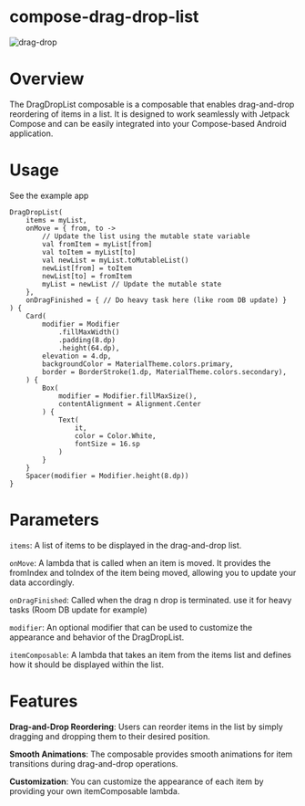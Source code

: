 # compose-drag-drop-list

![drag-drop](https://github.com/VincentVInsideApp/compose-drag-drop-list/assets/97438364/85ae269e-227c-43e1-b073-0182e08e54f2)


# Overview
The DragDropList composable is a composable that enables drag-and-drop reordering of items in a list. It is designed to work seamlessly with Jetpack Compose and can be easily integrated into your Compose-based Android application.

# Usage
See the example app

    DragDropList(
        items = myList,
        onMove = { from, to ->
            // Update the list using the mutable state variable
            val fromItem = myList[from]
            val toItem = myList[to]
            val newList = myList.toMutableList()
            newList[from] = toItem
            newList[to] = fromItem
            myList = newList // Update the mutable state
        },
        onDragFinished = { // Do heavy task here (like room DB update) }
    ) {
        Card(
            modifier = Modifier
                .fillMaxWidth()
                .padding(8.dp)
                .height(64.dp),
            elevation = 4.dp,
            backgroundColor = MaterialTheme.colors.primary,
            border = BorderStroke(1.dp, MaterialTheme.colors.secondary),
        ) {
            Box(
                modifier = Modifier.fillMaxSize(),
                contentAlignment = Alignment.Center
            ) {
                Text(
                    it,
                    color = Color.White,
                    fontSize = 16.sp
                )
            }
        }
        Spacer(modifier = Modifier.height(8.dp))
    }

# Parameters
```items```: A list of items to be displayed in the drag-and-drop list.

```onMove```: A lambda that is called when an item is moved. It provides the fromIndex and toIndex of the item being moved, allowing you to update your data accordingly.

```onDragFinished```: Called when the drag n drop is terminated. use it for heavy tasks (Room DB update for example)

```modifier```: An optional modifier that can be used to customize the appearance and behavior of the DragDropList.

```itemComposable```: A lambda that takes an item from the items list and defines how it should be displayed within the list.


# Features
<b>Drag-and-Drop Reordering</b>: Users can reorder items in the list by simply dragging and dropping them to their desired position.

<b>Smooth Animations</b>: The composable provides smooth animations for item transitions during drag-and-drop operations.

<b>Customization</b>: You can customize the appearance of each item by providing your own itemComposable lambda.

